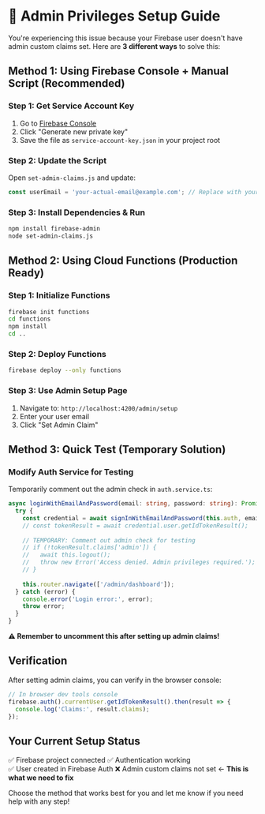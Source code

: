 # 🚀 Admin Privileges Setup Guide

You're experiencing this issue because your Firebase user doesn't have admin custom claims set. Here are **3 different ways** to solve this:

## Method 1: Using Firebase Console + Manual Script (Recommended)

### Step 1: Get Service Account Key
1. Go to [Firebase Console](https://console.firebase.google.com/project/rdjportfolio/settings/serviceaccounts)
2. Click "Generate new private key"
3. Save the file as `service-account-key.json` in your project root

### Step 2: Update the Script
Open `set-admin-claims.js` and update:
```javascript
const userEmail = 'your-actual-email@example.com'; // Replace with your Firebase user email
```

### Step 3: Install Dependencies & Run
```bash
npm install firebase-admin
node set-admin-claims.js
```

## Method 2: Using Cloud Functions (Production Ready)

### Step 1: Initialize Functions
```bash
firebase init functions
cd functions
npm install
cd ..
```

### Step 2: Deploy Functions
```bash
firebase deploy --only functions
```

### Step 3: Use Admin Setup Page
1. Navigate to: `http://localhost:4200/admin/setup`
2. Enter your user email
3. Click "Set Admin Claim"

## Method 3: Quick Test (Temporary Solution)

### Modify Auth Service for Testing
Temporarily comment out the admin check in `auth.service.ts`:

```typescript
async loginWithEmailAndPassword(email: string, password: string): Promise<void> {
  try {
    const credential = await signInWithEmailAndPassword(this.auth, email, password);
    // const tokenResult = await credential.user.getIdTokenResult();
    
    // TEMPORARY: Comment out admin check for testing
    // if (!tokenResult.claims['admin']) {
    //   await this.logout();
    //   throw new Error('Access denied. Admin privileges required.');
    // }
    
    this.router.navigate(['/admin/dashboard']);
  } catch (error) {
    console.error('Login error:', error);
    throw error;
  }
}
```

**⚠️ Remember to uncomment this after setting up admin claims!**

## Verification

After setting admin claims, you can verify in the browser console:
```javascript
// In browser dev tools console
firebase.auth().currentUser.getIdTokenResult().then(result => {
  console.log('Claims:', result.claims);
});
```

## Your Current Setup Status

✅ Firebase project connected
✅ Authentication working  
✅ User created in Firebase Auth
❌ Admin custom claims not set ← **This is what we need to fix**

Choose the method that works best for you and let me know if you need help with any step!
